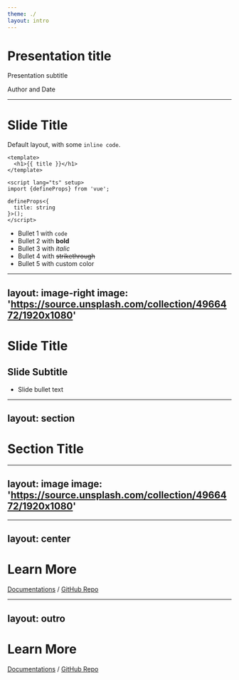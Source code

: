 ```yaml
---
theme: ./
layout: intro
---
```


# Presentation title

Presentation subtitle

<div class="absolute bottom-10">
  <span class="font-700">
    Author and Date
  </span>
</div>

---

# Slide Title

Default layout, with some `inline code`.

```vue
<template>
  <h1>{{ title }}</h1>
</template>

<script lang="ts" setup>
import {defineProps} from 'vue';

defineProps<{
  title: string
}>();
</script>
```

- Bullet 1 with `code`
- Bullet 2 with **bold**
- Bullet 3 with *italic*
- Bullet 4 with ~~strikethrough~~
- Bullet 5 with <span class="text-red-500">
  custom</span> <span class="text-blue-500">color</span>

---
layout: image-right
image: 'https://source.unsplash.com/collection/4966472/1920x1080'
---

# Slide Title

## Slide Subtitle

* Slide bullet text

---
layout: section
---

# Section Title

---
layout: image
image: 'https://source.unsplash.com/collection/4966472/1920x1080'
---

---
layout: center
---

# Learn More

[Documentations](https://sli.dev) / [GitHub Repo](https://github.com/slidevjs/slidev)

---
layout: outro
---

# Learn More

[Documentations](https://sli.dev) / [GitHub Repo](https://github.com/slidevjs/slidev)

